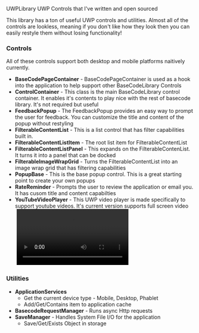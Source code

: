 
UWPLibrary
UWP Controls that I've written and open sourced

This library has a ton of useful UWP controls and utilities. Almost all of the controls are lookless, meaning if you don't like how they look then you can easily restyle them without losing functionality!


<h3>Controls</h3>

All of these controls support both desktop and mobile platforms naitively currently. 

<ul>
  <li><b>BaseCodePageContainer</b> - BaseCodePageContainer is used as a hook into the application to help support other BaseCodeLibrary Controls </li>
  <li><b>ControlContainer</b> - This class is the main BaseCodeLibrary control container. It enables it's contents to play nice with the rest of basecode library. It's not required but useful</li>
  <li><b>FeedbackPopup</b> - The FeedbackPopup provides an easy way to prompt the user for feedback. You can customize the title and content of the popup without restyling</li>
  <li><b>FilterableContentList</b> - This is a list control that has filter capabilities built in.</li>
  <li><b>FilterableContentListItem</b> - The root list item for FilterableContentList</li>
  <li><b>FilterableContentListPanel</b> - This expands on the FilterableContenList. It turns it into a panel that can be docked</li>
  <li><b>FilterableImageWrapGrid</b> - Turns the FilterableContentList into an image wrap grid that has filtering capabilities</li>
  <li><b>PopupBase</b> - This is the base popup control. This is a great starting point to create your own popups</li>
  <li><b>RateReminder</b> - Prompts the user to review the application or email you. It has cusom title and content capabilties</li>
  <li><b>YouTubeVideoPlayer</b> - This UWP video player is made specifically to support youtube videos. It's current version supports full screen video</li>
  <video><source src="http://i.imgur.com/is0qNFa.mp4" type="video/mp4"></video>
</ul>


<h3>Utilities</h3>

<ul>
  <li><b>ApplicationServices</b>
      <ul>
        <li>Get the current device type - Mobile, Desktop, Phablet</li>
        <li>Add/Get/Contains item to application cache</li>
      </ul>
  <li><b>BasecodeRequestManager</b> - Runs async Http requests</li>
  <li><b>SaveManager</b> - Handles System File I/O for the application
      <ul>
      <li>Save/Get/Exists Object in storage</li>
      </ul>
  </li>
</ul>
